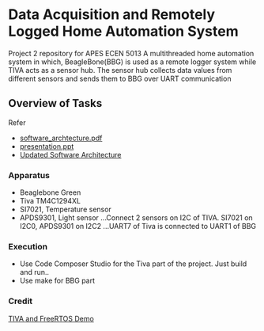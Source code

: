 # Data Acquisition and Remotely Logged Home Automation System
Project 2 repository for APES ECEN 5013
A multithreaded home automation system in which, BeagleBone(BBG) is used as a remote logger system while TIVA acts as a sensor hub. The sensor hub collects data values from different sensors and sends them to BBG over UART communication

## Overview of Tasks
Refer 
* [software_archtecture.pdf](https://github.com/RaghavSankrantipati/APES_PROJECT2/blob/master/software_architecture.pdf)
* [presentation.ppt](https://github.com/RaghavSankrantipati/APES_PROJECT2/blob/master/presentation.pptx)
* [Updated Software Architecture](https://github.com/RaghavSankrantipati/APES_PROJECT2/tree/master/Updated%20Software%20Architecture)

### Apparatus
* Beaglebone Green
* Tiva TM4C1294XL
* SI7021, Temperature sensor
* APDS9301, Light sensor
...Connect 2 sensors on I2C of TIVA. SI7021 on I2C0, APDS9301 on I2C2
...UART7 of Tiva is connected to UART1 of BBG

### Execution
* Use Code Composer Studio for the Tiva part of the project. Just build and run..
* Use make for BBG part

### Credit
[TIVA and FreeRTOS Demo](https://github.com/akobyl/TM4C129_FreeRTOS_Demo)
